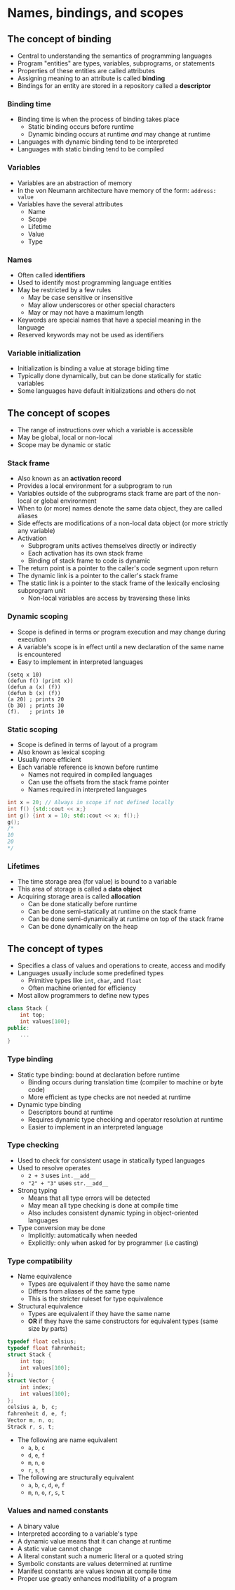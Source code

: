 # Names, bindings, and scopes

## The concept of binding

- Central to understanding the semantics of programming languages
- Program "entities" are types, variables, subprograms, or statements
- Properties of these entities are called attributes
- Assigning meaning to an attribute is called **binding**
- Bindings for an entity are stored in a repository called a **descriptor**

### Binding time

- Binding time is when the process of binding takes place
    - Static binding occurs before runtime
    - Dynamic binding occurs at runtime *and* may change at runtime
- Languages with dynamic binding tend to be interpreted
- Languages with static binding tend to be compiled

### Variables

- Variables are an abstraction of memory
- In the von Neumann architecture have memory of the form: `address: value`
- Variables have the several attributes
    - Name
    - Scope
    - Lifetime
    - Value
    - Type

### Names

- Often called **identifiers**
- Used to identify most programming language entities
- May be restricted by a few rules
    - May be case sensitive or insensitive
    - May allow underscores or other special characters
    - May or may not have a maximum length
- Keywords are special names that have a special meaning in the language
- Reserved keywords may not be used as identifiers

### Variable initialization

- Initialization is binding a value at storage biding time
- Typically done dynamically, but can be done statically for static variables
- Some languages have default initializations and others do not

## The concept of scopes

- The range of instructions over which a variable is accessible
- May be global, local or non-local
- Scope may be dynamic or static

### Stack frame

- Also known as an **activation record**
- Provides a local environment for a subprogram to run
- Variables outside of the subprograms stack frame are part of the non-local or global environment
- When to (or more) names denote the same data object, they are called aliases
- Side effects are modifications of a non-local data object (or more strictly any variable)
- Activation
    - Subprogram units actives themselves directly or indirectly
    - Each activation has its own stack frame
    - Binding of stack frame to code is dynamic
- The return point is a pointer to the caller's code segment upon return
- The dynamic link is a pointer to the caller's stack frame
- The static link is a pointer to the stack frame of the lexically enclosing subprogram unit
    - Non-local variables are access by traversing these links

### Dynamic scoping

- Scope is defined in terms or program execution and may change during execution
- A variable's scope is in effect until a new declaration of the same name is encountered
- Easy to implement in interpreted languages

```Lisp
(setq x 10)
(defun f() (print x)) 
(defun a (x) (f))
(defun b (x) (f))
(a 20) ; prints 20
(b 30) ; prints 30
(f).   ; prints 10
```

### Static scoping

- Scope is defined in terms of layout of a program
- Also known as lexical scoping
- Usually more efficient
- Each variable reference is known before runtime
    - Names not required in compiled languages
    - Can use the offsets from the stack frame pointer
    - Names required in interpreted languages

```C++
int x = 20; // Always in scope if not defined locally
int f() {std::cout << x;}
int g() {int x = 10; std::cout << x; f();}
g(); 
/*
10
20
*/
```

### Lifetimes

- The time storage area (for value) is bound to a variable
- This area of storage is called a **data object**
- Acquiring storage area is called **allocation**
    - Can be done statically before runtime
    - Can be done semi-statically at runtime on the stack frame
    - Can be done semi-dynamically at runtime on top of the stack frame
    - Can be done dynamically on the heap

## The concept of types

- Specifies a class of values and operations to create, access and modify
- Languages usually include some predefined types
    - Primitive types like `int`, `char`, and `float`
    - Often machine oriented for efficiency
- Most allow programmers to define new types

```C++
class Stack {
    int top;
    int values[100];
public:
    ...
}
```

### Type binding

- Static type binding: bound at declaration before runtime
    - Binding occurs during translation time (compiler to machine or byte code)
    - More efficient as type checks are not needed at runtime
- Dynamic type binding
    - Descriptors bound at runtime
    - Requires dynamic type checking and operator resolution at runtime
    - Easier to implement in an interpreted language

### Type checking

- Used to check for consistent usage in statically typed languages
- Used to resolve operates
    - `2 + 3` uses `int.__add__`
    - `"2" + "3"` uses `str.__add__`
- Strong typing
    - Means that all type errors will be detected
    - May mean all type checking is done at compile time
    - Also includes consistent dynamic typing in object-oriented languages
- Type conversion may be done
    - Implicitly: automatically when needed
    - Explicitly: only when asked for by programmer (i.e casting)

### Type compatibility

- Name equivalence
    - Types are equivalent if they have the same name
    - Differs from aliases of the same type
    - This is the stricter ruleset for type equivalence
- Structural equivalence
    - Types are equivalent if they have the same name
    - **OR** if they have the same constructors for equivalent types (same size by parts)

```C++
typedef float celsius;
typedef float fahrenheit;
struct Stack {
    int top;
    int values[100];
};
struct Vector {
    int index;
    int values[100];
};
celsius a, b, c;
fahrenheit d, e, f;
Vector m, n, o;
Strack r, s, t;
```

- The following are name equivalent
    - `a`, `b`, `c`
    - `d`, `e`, `f`
    - `m`, `n`, `o`
    - `r`, `s`, `t`
- The following are structurally equivalent
    - `a`, `b`, `c`, `d`, `e`, `f`
    - `m`, `n`, `o`, `r`, `s`, `t`

### Values and named constants

- A binary value
- Interpreted according to a variable's type
- A dynamic value means that it can change at runtime
- A static value cannot change
- A literal constant such a numeric literal or a quoted string
- Symbolic constants are values determined at runtime
- Manifest constants are values known at compile time
- Proper use greatly enhances modifiability of a program